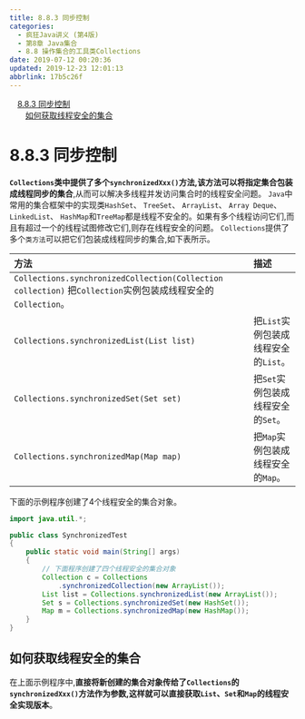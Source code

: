 ```yaml
---
title: 8.8.3 同步控制
categories: 
  - 疯狂Java讲义 (第4版)
  - 第8章 Java集合
  - 8.8 操作集合的工具类Collections
date: 2019-07-12 00:20:36
updated: 2019-12-23 12:01:13
abbrlink: 17b5c26f
---
```

<div id='my_toc'><a href="/JavaReadingNotes/17b5c26f/#8-8-3-同步控制" class="header_1">8.8.3 同步控制</a>&nbsp;<br><a href="/JavaReadingNotes/17b5c26f/#如何获取线程安全的集合" class="header_2">如何获取线程安全的集合</a>&nbsp;<br></div>
<style>.header_1{margin-left: 1em;}.header_2{margin-left: 2em;}.header_3{margin-left: 3em;}.header_4{margin-left: 4em;}.header_5{margin-left: 5em;}.header_6{margin-left: 6em;}</style>
<!--more-->
<script>if (navigator.platform.search('arm')==-1){document.getElementById('my_toc').style.display = 'none';}var e,p = document.getElementsByTagName('p');while (p.length>0) {e = p[0];e.parentElement.removeChild(e);}</script>

<!--end-->
# 8.8.3 同步控制 #
**`Collections`类中提供了多个`synchronizedXxx()`方法,该方法可以将指定集合包装成线程同步的集合**,从而可以解决多线程并发访问集合时的线程安全问题。
`Java`中常用的集合框架中的实现类`HashSet`、 `TreeSet`、 `ArrayList`、 `Array Deque`、 `LinkedList`、 `HashMap`和`TreeMap`都是线程不安全的。如果有多个线程访问它们,而且有超过一个的线程试图修改它们,则存在线程安全的问题。 `Collections`提供了多个`类方法`可以把它们包装成线程同步的集合,如下表所示。

|方法|描述|
|:---|:---|
|`Collections.synchronizedCollection(Collection collection)` 把`Collection`实例包装成线程安全的`Collection`。|
|`Collections.synchronizedList(List list)`|把`List`实例包装成线程安全的`List`。|
|`Collections.synchronizedSet(Set set)`|把`Set`实例包装成线程安全的`Set`。|
|`Collections.synchronizedMap(Map map)`|把`Map`实例包装成线程安全的`Map`。|

下面的示例程序创建了4个线程安全的集合对象。
```java
import java.util.*;

public class SynchronizedTest
{
    public static void main(String[] args)
    {
        // 下面程序创建了四个线程安全的集合对象
        Collection c = Collections
            .synchronizedCollection(new ArrayList());
        List list = Collections.synchronizedList(new ArrayList());
        Set s = Collections.synchronizedSet(new HashSet());
        Map m = Collections.synchronizedMap(new HashMap());
    }
}
```
## 如何获取线程安全的集合 ##
在上面示例程序中,**直接将新创建的集合对象传给了`Collections`的`synchronizedXxx()`方法作为参数,这样就可以直接获取`List`、`Set`和`Map`的线程安全实现版本**。

